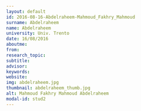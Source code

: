 ```yaml
---
layout: default 
id: 2016-08-16-Abdelraheem-Mahmoud_Fakhry_Mahmoud
surname: Abdelraheem
name: Abdelraheem
university: Univ. Trento
date: 16/08/2016
aboutme: 
from: 
research_topic: 
subtitle: 
advisor: 
keywords: 
website: 
img: abdelraheem.jpg
thumbnail: abdelraheem_thumb.jpg
alt: Mahmoud Fakhry Mahmoud Abdelraheem
modal-id: stud2
---
```

